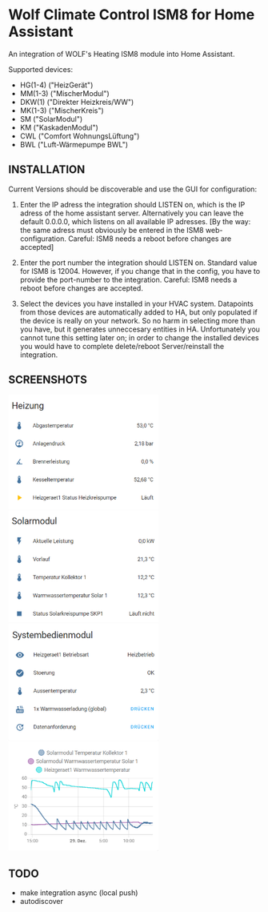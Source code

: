 # Wolf Climate Control ISM8 for Home Assistant
An integration of WOLF's Heating ISM8 module into Home Assistant.

Supported devices:
  - HG(1-4) ("HeizGerät")
  - MM(1-3) ("MischerModul")
  - DKW(1) ("Direkter Heizkreis/WW")
  - MK(1-3) ("MischerKreis")
  - SM ("SolarModul")
  - KM ("KaskadenModul")
  - CWL ("Comfort WohnungsLüftung")
  - BWL ("Luft-Wärmepumpe BWL")
  
## INSTALLATION 
Current Versions should be discoverable and use the GUI for configuration:

1. Enter the IP adress the integration should LISTEN on, which is the IP adress of the home assistant server. Alternatively you can leave the default 0.0.0.0, which listens on all available IP adresses. [By the way: the same adress must obviously be entered in the ISM8 web-configuration. Careful: ISM8 needs a reboot before changes are accepted]

2. Enter the port number the integration should LISTEN on. Standard value for ISM8 is 12004. However, if you change that in the config, you have to provide the port-number to the integration. Careful: ISM8 needs a reboot before changes are accepted.

3. Select the devices you have installed in your HVAC system. Datapoints from those devices are automatically added to HA, but only populated if the device is really on your network. So no harm in selecting more than you have, but it generates unneccesary entities in HA. Unfortunately you cannot tune this setting later on; in order to change the installed devices you would have to complete delete/reboot Server/reinstall the integration.


## SCREENSHOTS
<img width="300" src="https://github.com/marcschmiedchen/home-assistant-wolf_ism8/blob/master/screenshots/s1.PNG"> <img width="300" src="https://github.com/marcschmiedchen/home-assistant-wolf_ism8/blob/master/screenshots/s2.PNG"> <img width="300" src="https://github.com/marcschmiedchen/home-assistant-wolf_ism8/blob/master/screenshots/s3.PNG"> <img width="300" src="https://github.com/marcschmiedchen/home-assistant-wolf_ism8/blob/master/screenshots/s4.PNG">

## TODO

 - make integration async (local push)
 - autodiscover 
